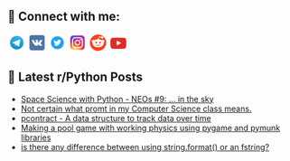 ## 🔎 Connect with me:
[<img src="https://github.com/bullbesh/bullbesh/blob/main/images/Telegram.png" width="32" height="32" />](https://t.me/bullbesh)
[<img src="https://github.com/bullbesh/bullbesh/blob/main/images/VK.png" width="32" height="32" />](https://vk.com/bullbesh)
[<img src="https://github.com/bullbesh/bullbesh/blob/main/images/Twitter.png" width="32" height="32" />](https://twitter.com/bullbesh1)
[<img src="https://github.com/bullbesh/bullbesh/blob/main/images/Instagram.png" width="32" height="32" />](https://www.instagram.com/bullbesh)
[<img src="https://github.com/bullbesh/bullbesh/blob/main/images/Reddit.png" width="32" height="32" />](https://www.reddit.com/user/bullbesh)
[<img src="https://github.com/bullbesh/bullbesh/blob/main/images/YouTube.png" width="32" height="32" />](https://www.youtube.com/channel/UCtfjRs6uzgq5mfm8S06WTcg)

## 📕 Latest r/Python Posts
<!-- BLOG-POST-LIST:START -->
- [Space Science with Python - NEOs #9: ... in the sky](https://www.reddit.com/r/Python/comments/xzw1xx/space_science_with_python_neos_9_in_the_sky/)
- [Not certain what promt in my Computer Science class means.](https://www.reddit.com/r/Python/comments/xzvnsj/not_certain_what_promt_in_my_computer_science/)
- [pcontract - A data structure to track data over time](https://www.reddit.com/r/Python/comments/xztnvl/pcontract_a_data_structure_to_track_data_over_time/)
- [Making a pool game with working physics using pygame and pymunk libraries](https://www.reddit.com/r/Python/comments/xzsodl/making_a_pool_game_with_working_physics_using/)
- [is there any difference between using string.format&lpar;&rpar; or an fstring?](https://www.reddit.com/r/Python/comments/xzsgz2/is_there_any_difference_between_using/)
<!-- BLOG-POST-LIST:END -->
